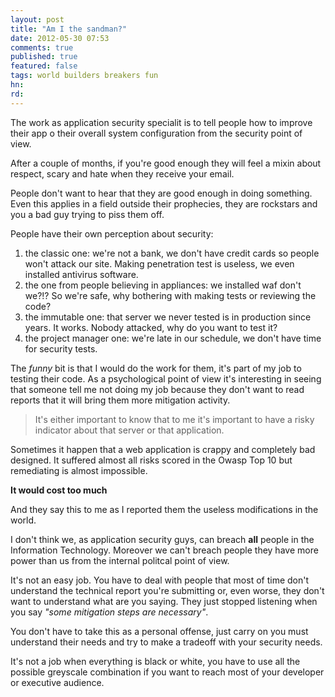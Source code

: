 ```yaml
---
layout: post
title: "Am I the sandman?"
date: 2012-05-30 07:53
comments: true
published: true
featured: false
tags: world builders breakers fun
hn:
rd:
---
```


The work as application security specialit is to tell people how to improve
their app o their overall system configuration from the security point of view.

After a couple of months, if you're good enough they will feel a mixin about
respect, scary and hate when they receive your email.

<!-- more -->

People don't want to hear that they are good enough in doing something. Even
this applies in a field outside their prophecies, they are rockstars and you a
bad guy trying to piss them off.

People have their own perception about security:

1. the classic one: we're not a bank, we don't have credit cards so people
   won't attack our site. Making penetration test is useless, we even installed
   antivirus software.
2. the one from people believing in appliances: we installed waf don't we?!? So
   we're safe, why bothering with making tests or reviewing the code?
3. the immutable one: that server we never tested is in production since years.
   It works. Nobody attacked, why do you want to test it?
4. the project manager one: we're late in our schedule, we don't have time for
   security tests.

The _funny_ bit is that I would do the work for them, it's part of my job to
testing their code.
As a psychological point of view it's interesting in seeing that someone tell
me not doing my job because they don't want to read reports that it will bring
them more mitigation activity.

> It's either important to know that to me it's important to have a risky
> indicator about that server or that application.

Sometimes it happen that a web application is crappy and completely bad
designed. It suffered almost all risks scored in the Owasp Top 10 but
remediating is almost impossible.

**It would cost too much**

And they say this to me as I reported them the useless modifications in the
world.

I don't think we, as application security guys, can breach **all** people in
the Information Technology. Moreover we can't breach people they have more
power than us from the internal politcal point of view.

It's not an easy job. You have to deal with people that most of time don't
understand the technical report you're submitting or, even worse, they don't
want to understand what are you saying.
They just stopped listening when you say _"some mitigation steps are
necessary"_.

You don't have to take this as a personal offense, just carry on you must
understand their needs and try to make a tradeoff with your security needs.

It's not a job when everything is black or white, you have to use all the
possible greyscale combination if you want to reach most of your developer or
executive audience.
